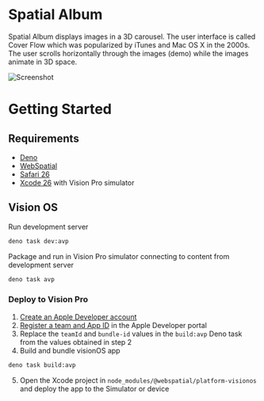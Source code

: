 # Spatial Album

Spatial Album displays images in a 3D carousel. The user interface is called
Cover Flow which was popularized by iTunes and Mac OS X in the 2000s. The user
scrolls horizontally through the images (demo) while the images animate in 3D
space.

![Screenshot](./doc/screenshot.png)

# Getting Started

## Requirements

- [Deno](https://deno.com)
- [WebSpatial](https://webspatial.dev)
- [Safari 26](https://developer.apple.com/documentation/safari-release-notes/safari-26-release-notes)
- [Xcode 26](https://developer.apple.com/xcode/) with Vision Pro simulator

## Vision OS

Run development server

```sh
deno task dev:avp
```

Package and run in Vision Pro simulator connecting to content from development
server

```sh
deno task avp
```

### Deploy to Vision Pro

1. [Create an Apple Developer account](https://developer.apple.com/programs/enroll/)
2. [Register a team and App ID](https://developer.apple.com/help/account/identifiers/register-an-app-id/)
   in the Apple Developer portal
3. Replace the `teamId` and `bundle-id` values in the `build:avp` Deno task from
   the values obtained in step 2
4. Build and bundle visionOS app

```sh
deno task build:avp
```

5. Open the Xcode project in `node_modules/@webspatial/platform-visionos` and
   deploy the app to the Simulator or device
